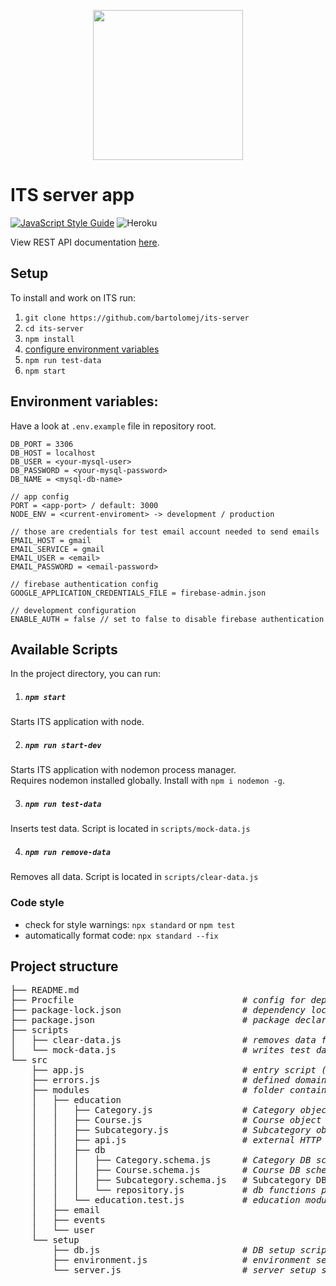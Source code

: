 <p align="center"> <img src="https://i.ibb.co/YXHPYQY/its-logo-3.png" width="240" /> </p>

# ITS server app
[![JavaScript Style Guide](https://img.shields.io/badge/code_style-standard-brightgreen.svg)](https://standardjs.com)
![Heroku](https://heroku-badge.herokuapp.com/?app=rd-its)

View REST API documentation [here](https://stoplight.io/p/docs/gh/bartolomej/its-server).

## Setup

To install and work on ITS run:
1. `git clone https://github.com/bartolomej/its-server`
2. `cd its-server`
3. `npm install`
4. [configure environment variables](https://www.npmjs.com/package/dotenv#usage)
5. `npm run test-data`
6. `npm start`

## Environment variables:

Have a look at `.env.example` file in repository root.
```
DB_PORT = 3306
DB_HOST = localhost
DB_USER = <your-mysql-user>
DB_PASSWORD = <your-mysql-password>
DB_NAME = <mysql-db-name>

// app config
PORT = <app-port> / default: 3000
NODE_ENV = <current-enviroment> -> development / production

// those are credentials for test email account needed to send emails
EMAIL_HOST = gmail
EMAIL_SERVICE = gmail
EMAIL_USER = <email>
EMAIL_PASSWORD = <email-password>

// firebase authentication config
GOOGLE_APPLICATION_CREDENTIALS_FILE = firebase-admin.json

// development configuration
ENABLE_AUTH = false // set to false to disable firebase authentication
```

## Available Scripts

In the project directory, you can run:

1. ##### `npm start`
Starts ITS application with node.

2. ##### `npm run start-dev`
Starts ITS application with nodemon process manager. <br>
Requires nodemon installed globally.
Install with `npm i nodemon -g`.

3. ##### `npm run test-data`
Inserts test data. Script is located in `scripts/mock-data.js`

4. ##### `npm run remove-data`
Removes all data. Script is located in `scripts/clear-data.js`

### Code style

- check for style warnings: `npx standard` or `npm test`
- automatically format code: `npx standard --fix`

## Project structure

<pre>
├── README.md
├── Procfile                                # <i>config for deployment on Heroku</i>
├── package-lock.json                       # <i>dependency lock file</i>
├── package.json                            # <i>package declaration file</i>
├── scripts
│   ├── clear-data.js                       # <i>removes data from db</i>
│   └── mock-data.js                        # <i>writes test data to db</i>
└── src
    ├── app.js                              # <i>entry script (main file)</i>
    ├── errors.js                           # <i>defined domain errors objects</i>
    ├── modules                             # <i>folder contains submodules</i>
    │   ├── education
    │   │   ├── Category.js                 # <i>Category object model</i>
    │   │   ├── Course.js                   # <i>Course object model</i>
    │   │   ├── Subcategory.js              # <i>Subcategory object model</i>
    │   │   ├── api.js                      # <i>external HTTP endpoints for education</i>
    │   │   ├── db
    │   │   │   ├── Category.schema.js      # <i>Category DB schema definition</i>
    │   │   │   ├── Course.schema.js        # <i>Course DB schema definition</i>
    │   │   │   ├── Subcategory.schema.js   # Subcategory DB schema definition</i>
    │   │   │   └── repository.js           # <i>db functions performing CRUD operations</i>
    │   │   └── education.test.js           # <i>education module tests</i>
    │   ├── email
    │   ├── events
    │   └── user
    └── setup
        ├── db.js                           # <i>DB setup script</i>
        ├── environment.js                  # <i>environment setup script</i>
        └── server.js                       # <i>server setup script</i>
</pre>